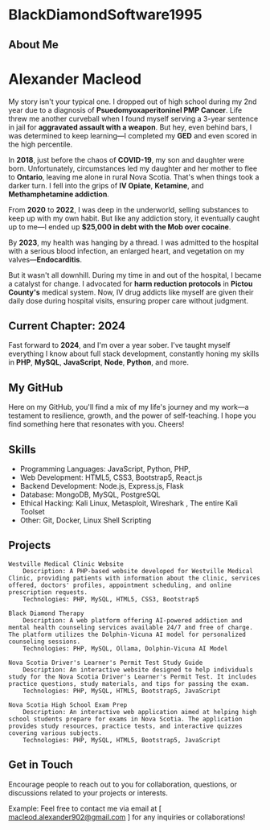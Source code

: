 # BlackDiamondSoftware1995

## About Me
# Alexander Macleod


My story isn't your typical one. I dropped out of high school during my 2nd year due to a diagnosis of **Psuedomyoxaperitoninel PMP Cancer**. Life threw me another curveball when I found myself serving a 3-year sentence in jail for **aggravated assault with a weapon**. But hey, even behind bars, I was determined to keep learning—I completed my **GED** and even scored in the high percentile.

In **2018**, just before the chaos of **COVID-19**, my son and daughter were born. Unfortunately, circumstances led my daughter and her mother to flee to **Ontario**, leaving me alone in rural Nova Scotia. That's when things took a darker turn. I fell into the grips of **IV Opiate**, **Ketamine**, and **Methamphetamine addiction**.

From **2020** to **2022**, I was deep in the underworld, selling substances to keep up with my own habit. But like any addiction story, it eventually caught up to me—I ended up **$25,000 in debt with the Mob over cocaine**.

By **2023**, my health was hanging by a thread. I was admitted to the hospital with a serious blood infection, an enlarged heart, and vegetation on my valves—**Endocarditis**.

But it wasn't all downhill. During my time in and out of the hospital, I became a catalyst for change. I advocated for **harm reduction protocols** in **Pictou County's** medical system. Now, IV drug addicts like myself are given their daily dose during hospital visits, ensuring proper care without judgment.

## Current Chapter: 2024

Fast forward to **2024**, and I'm over a year sober. I've taught myself everything I know about full stack development, constantly honing my skills in **PHP**, **MySQL**, **JavaScript**, **Node**, **Python**, and more.

## My GitHub

Here on my GitHub, you'll find a mix of my life's journey and my work—a testament to resilience, growth, and the power of self-teaching. I hope you find something here that resonates with you. Cheers!



## Skills


- Programming Languages: JavaScript, Python, PHP, 
- Web Development: HTML5, CSS3, Bootstrap5, React.js
- Backend Development: Node.js, Express.js, Flask
- Database: MongoDB, MySQL, PostgreSQL
- Ethical Hacking: Kali Linux, Metasploit, Wireshark , The entire Kali Toolset
- Other: Git, Docker, Linux Shell Scripting

## Projects


    Westville Medical Clinic Website
        Description: A PHP-based website developed for Westville Medical Clinic, providing patients with information about the clinic, services offered, doctors' profiles, appointment scheduling, and online prescription requests.
        Technologies: PHP, MySQL, HTML5, CSS3, Bootstrap5

    Black Diamond Therapy
        Description: A web platform offering AI-powered addiction and mental health counseling services available 24/7 and free of charge. The platform utilizes the Dolphin-Vicuna AI model for personalized counseling sessions.
        Technologies: PHP, MySQL, Ollama, Dolphin-Vicuna AI Model

    Nova Scotia Driver's Learner's Permit Test Study Guide
        Description: An interactive website designed to help individuals study for the Nova Scotia Driver's Learner's Permit Test. It includes practice questions, study materials, and tips for passing the exam.
        Technologies: PHP, MySQL, HTML5, Bootstrap5, JavaScript

    Nova Scotia High School Exam Prep
        Description: An interactive web application aimed at helping high school students prepare for exams in Nova Scotia. The application provides study resources, practice tests, and interactive quizzes covering various subjects.
        Technologies: PHP, MySQL, HTML5, Bootstrap5, JavaScript





## Get in Touch

Encourage people to reach out to you for collaboration, questions, or discussions related to your projects or interests.

Example:
Feel free to contact me via email at [ macleod.alexander902@gmail.com ] for any inquiries or collaborations!


